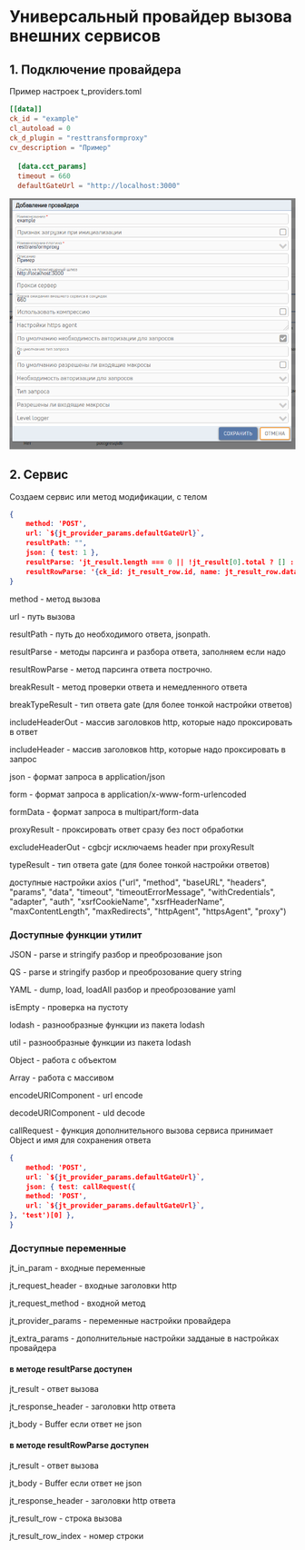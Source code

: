 # Универсальный провайдер вызова внешних сервисов

## 1. Подключение провайдера
Пример настроек t_providers.toml
```toml
[[data]]
ck_id = "example"
cl_autoload = 0
ck_d_plugin = "resttransformproxy"
cv_description = "Пример"

  [data.cct_params]
  timeout = 660
  defaultGateUrl = "http://localhost:3000"
```
![Пример](./images/settings-resttransformproxy.png)

## 2. Сервис
Создаем сервис или метод модификации, с телом
```json
{
    method: 'POST',
    url: `${jt_provider_params.defaultGateUrl}`,
    resultPath: "",
    json: { test: 1 },
    resultParse: 'jt_result.length === 0 || !jt_result[0].total ? [] : jt_result',
    resultRowParse: '{ck_id: jt_result_row.id, name: jt_result_row.data.project, jn_total_cnt: jt_result_row.total, data: jt_result_row.data}',
}
```
method - метод вызова

url - путь вызова

resultPath - путь до необходимого ответа, jsonpath.

resultParse - методы парсинга и разбора ответа, заполняем если надо

resultRowParse - метод парсинга ответа построчно.

breakResult - метод проверки ответа и немедленного ответа

breakTypeResult - тип ответа gate (для более тонкой настройки ответов)

includeHeaderOut - массив заголовков http, которые надо проксировать в ответ

includeHeader - массив заголовков http, которые надо проксировать в запрос

json - формат запроса в application/json

form - формат запроса в application/x-www-form-urlencoded

formData - формат запроса в multipart/form-data

proxyResult - проксировать ответ сразу без пост обработки

excludeHeaderOut - cgbcjr исключаемs header при proxyResult

typeResult - тип ответа gate (для более тонкой настройки ответов)

доступные настройки axios ("url", "method", "baseURL", "headers", "params", "data", "timeout", "timeoutErrorMessage", "withCredentials", "adapter", "auth", "xsrfCookieName", "xsrfHeaderName", "maxContentLength", "maxRedirects", "httpAgent", "httpsAgent", "proxy")

### Доступные функции утилит

JSON - parse и stringify разбор и преоброзование json

QS - parse и stringify разбор и преоброзование query string

YAML - dump, load, loadAll разбор и преоброзование yaml

isEmpty - проверка на пустоту

lodash - разнообразные функции из пакета lodash

util - разнообразные функции из пакета lodash

Object - работа с объектом

Array - работа с массивом

encodeURIComponent - url encode

decodeURIComponent - uld decode

callRequest - функция дополнительного вызова сервиса принимает Object и имя для сохранения ответа

```json
{
    method: 'POST',
    url: `${jt_provider_params.defaultGateUrl}`,
    json: { test: callRequest({
    method: 'POST',
    url: `${jt_provider_params.defaultGateUrl}`,
}, 'test')[0] },
}
```
### Доступные переменные

jt_in_param - входные переменные

jt_request_header - входные заголовки http

jt_request_method - входной метод

jt_provider_params - переменные настройки провайдера

jt_extra_params - дополнительные настройки задданые в настройках провайдера

#### в методе resultParse доступен

jt_result - ответ вызова

jt_response_header - заголовки http ответа

jt_body - Buffer если ответ не json

#### в методе resultRowParse доступен

jt_result - ответ вызова

jt_body - Buffer если ответ не json

jt_response_header - заголовки http ответа

jt_result_row - строка вызова

jt_result_row_index - номер строки